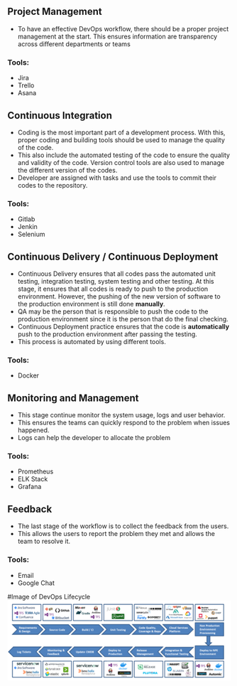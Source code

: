 ## Project Management
- To have an effective DevOps workflow, there should be a proper project management at the start. This ensures information are transparency across different departments or teams
### Tools:
- Jira
- Trello
- Asana

## Continuous Integration
- Coding is the most important part of a development process. With this, proper coding and building tools should be used to manage the quality of the code.
- This also include the automated testing of the code to ensure the quality and validity of the code. Version control tools are also used to manage the different version of the codes.
- Developer are assigned with tasks and use the tools to commit their codes to the repository.
### Tools: 
- Gitlab
- Jenkin
- Selenium

## Continuous Delivery / Continuous Deployment
- Continuous Delivery ensures that all codes pass the automated unit testing, integration testing, system testing and other testing. At this stage, it ensures that all codes is ready to push to the production environment. However, the pushing of the new version of software to the production environment is still done <b>manually</b>. 
- QA may be the person that is responsible to push the code to the production environment since it is the person that do the final checking.
- Continuous Deployment practice ensures that the code is <b>automatically</b> push to the production environment after passing the testing.
- This process is automated by using different tools.
### Tools:
- Docker

## Monitoring and Management
- This stage continue monitor the system usage, logs and user behavior. 
- This ensures the teams can quickly respond to the problem when issues happened.
- Logs can help the developer to allocate the problem
### Tools:
- Prometheus
- ELK Stack
- Grafana

## Feedback
- The last stage of the workflow is to collect the feedback from the users. 
- This allows the users to report the problem they met and allows the team to resolve it.
### Tools:
- Email
- Google Chat

#Image of DevOps Lifecycle
![alt text](image/image.png)